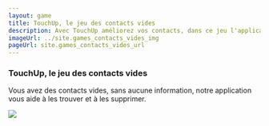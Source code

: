 ```yaml
---
layout: game
title: TouchUp, le jeu des contacts vides
description: Avec TouchUp améliorez vos contacts, dans ce jeu l'application vous aide à trouver vos contacts vides
imageUrl: ../site.games_contacts_vides_img
pageUrl: site.games_contacts_vides_url
---
```

### TouchUp, le jeu des contacts vides
Vous avez des contacts vides, sans aucune information, notre application vous aide à les trouver et à les supprimer.

<img src=../{{site.games_contacts_vides_img}}>

